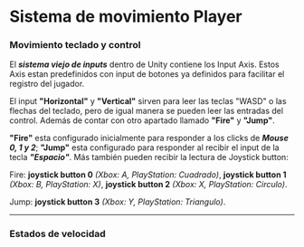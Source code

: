 # Sistema de movimiento Player


### Movimiento teclado y control

El ***sistema viejo de inputs*** dentro de Unity contiene los Input Axis. Estos Axis estan predefinidos con input de botones ya definidos para facilitar el registro del jugador.

El input **"Horizontal"** y **"Vertical"** sirven para leer las teclas "WASD" o las flechas del teclado, pero de igual manera se pueden leer las entradas del control. Además de contar con otro apartado llamado **"Fire"** y **"Jump"**.

**"Fire"** esta configurado inicialmente para responder a los clicks de ***Mouse 0, 1 y 2***; **"Jump"** esta configurado para responder al recibir el input de la tecla ***"Espacio"***. Más también pueden recibir la lectura de Joystick button:

Fire: **joystick button 0** *(Xbox: A, PlayStation: Cuadrado)*, **joystick button 1** *(Xbox: B, PlayStation: X)*, **joystick button 2** *(Xbox: X, PlayStation: Circulo)*.

Jump: **joystick button 3** *(Xbox: Y, PlayStation: Triangulo)*.

---

### Estados de velocidad